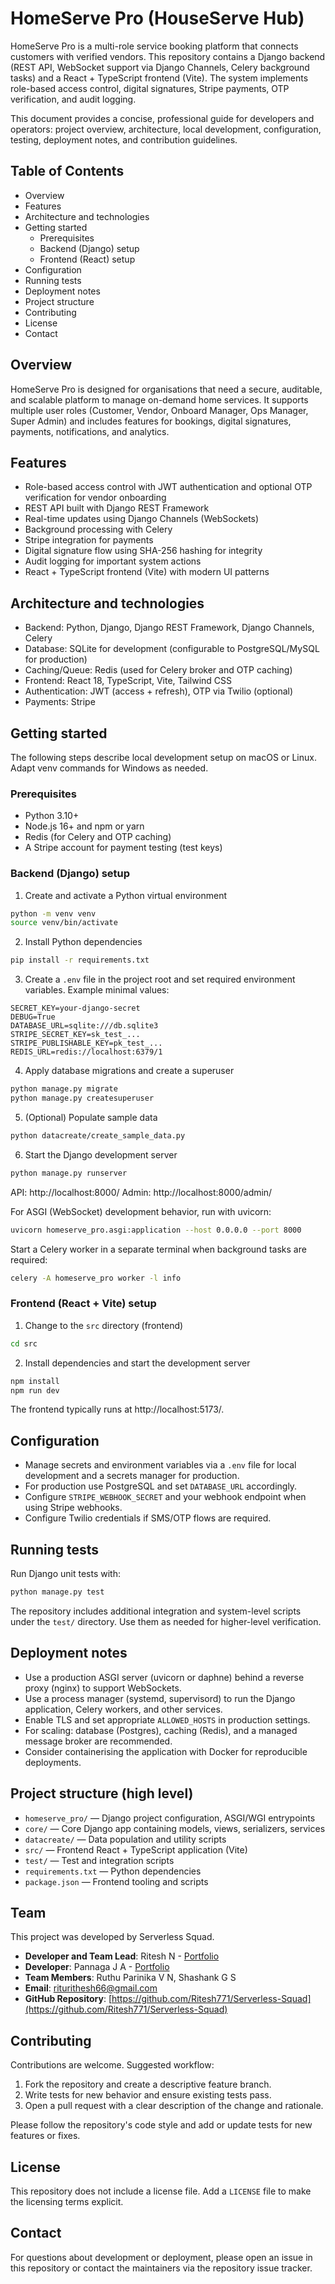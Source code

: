 # HomeServe Pro (HouseServe Hub)

HomeServe Pro is a multi-role service booking platform that connects customers with verified vendors. This repository contains a Django backend (REST API, WebSocket support via Django Channels, Celery background tasks) and a React + TypeScript frontend (Vite). The system implements role-based access control, digital signatures, Stripe payments, OTP verification, and audit logging.

This document provides a concise, professional guide for developers and operators: project overview, architecture, local development, configuration, testing, deployment notes, and contribution guidelines.

## Table of Contents

- Overview
- Features
- Architecture and technologies
- Getting started
  - Prerequisites
  - Backend (Django) setup
  - Frontend (React) setup
- Configuration
- Running tests
- Deployment notes
- Project structure
- Contributing
- License
- Contact

## Overview

HomeServe Pro is designed for organisations that need a secure, auditable, and scalable platform to manage on-demand home services. It supports multiple user roles (Customer, Vendor, Onboard Manager, Ops Manager, Super Admin) and includes features for bookings, digital signatures, payments, notifications, and analytics.

## Features

- Role-based access control with JWT authentication and optional OTP verification for vendor onboarding
- REST API built with Django REST Framework
- Real-time updates using Django Channels (WebSockets)
- Background processing with Celery
- Stripe integration for payments
- Digital signature flow using SHA-256 hashing for integrity
- Audit logging for important system actions
- React + TypeScript frontend (Vite) with modern UI patterns

## Architecture and technologies

- Backend: Python, Django, Django REST Framework, Django Channels, Celery
- Database: SQLite for development (configurable to PostgreSQL/MySQL for production)
- Caching/Queue: Redis (used for Celery broker and OTP caching)
- Frontend: React 18, TypeScript, Vite, Tailwind CSS
- Authentication: JWT (access + refresh), OTP via Twilio (optional)
- Payments: Stripe

## Getting started

The following steps describe local development setup on macOS or Linux. Adapt venv commands for Windows as needed.

### Prerequisites

- Python 3.10+
- Node.js 16+ and npm or yarn
- Redis (for Celery and OTP caching)
- A Stripe account for payment testing (test keys)

### Backend (Django) setup

1. Create and activate a Python virtual environment

```bash
python -m venv venv
source venv/bin/activate
```

2. Install Python dependencies

```bash
pip install -r requirements.txt
```

3. Create a `.env` file in the project root and set required environment variables. Example minimal values:

```
SECRET_KEY=your-django-secret
DEBUG=True
DATABASE_URL=sqlite:///db.sqlite3
STRIPE_SECRET_KEY=sk_test_...
STRIPE_PUBLISHABLE_KEY=pk_test_...
REDIS_URL=redis://localhost:6379/1
```

4. Apply database migrations and create a superuser

```bash
python manage.py migrate
python manage.py createsuperuser
```

5. (Optional) Populate sample data

```bash
python datacreate/create_sample_data.py
```

6. Start the Django development server

```bash
python manage.py runserver
```

API: http://localhost:8000/
Admin: http://localhost:8000/admin/

For ASGI (WebSocket) development behavior, run with uvicorn:

```bash
uvicorn homeserve_pro.asgi:application --host 0.0.0.0 --port 8000
```

Start a Celery worker in a separate terminal when background tasks are required:

```bash
celery -A homeserve_pro worker -l info
```

### Frontend (React + Vite) setup

1. Change to the `src` directory (frontend)

```bash
cd src
```

2. Install dependencies and start the development server

```bash
npm install
npm run dev
```

The frontend typically runs at http://localhost:5173/.

## Configuration

- Manage secrets and environment variables via a `.env` file for local development and a secrets manager for production.
- For production use PostgreSQL and set `DATABASE_URL` accordingly.
- Configure `STRIPE_WEBHOOK_SECRET` and your webhook endpoint when using Stripe webhooks.
- Configure Twilio credentials if SMS/OTP flows are required.

## Running tests

Run Django unit tests with:

```bash
python manage.py test
```

The repository includes additional integration and system-level scripts under the `test/` directory. Use them as needed for higher-level verification.

## Deployment notes

- Use a production ASGI server (uvicorn or daphne) behind a reverse proxy (nginx) to support WebSockets.
- Use a process manager (systemd, supervisord) to run the Django application, Celery workers, and other services.
- Enable TLS and set appropriate `ALLOWED_HOSTS` in production settings.
- For scaling: database (Postgres), caching (Redis), and a managed message broker are recommended.
- Consider containerising the application with Docker for reproducible deployments.

## Project structure (high level)

- `homeserve_pro/` — Django project configuration, ASGI/WGI entrypoints
- `core/` — Core Django app containing models, views, serializers, services
- `datacreate/` — Data population and utility scripts
- `src/` — Frontend React + TypeScript application (Vite)
- `test/` — Test and integration scripts
- `requirements.txt` — Python dependencies
- `package.json` — Frontend tooling and scripts

## Team

This project was developed by Serverless Squad.

- **Developer and Team Lead**: Ritesh N - [Portfolio](https://riteshn.me/)
- **Developer**: Pannaga J A - [Portfolio](https://pannagaja.vercel.app/)
- **Team Members**: Ruthu Parinika V N, Shashank G S
- **Email**: riturithesh66@gmail.com
- **GitHub Repository**: [https://github.com/Ritesh771/Serverless-Squad](https://github.com/Ritesh771/Serverless-Squad)

## Contributing

Contributions are welcome. Suggested workflow:

1. Fork the repository and create a descriptive feature branch.
2. Write tests for new behavior and ensure existing tests pass.
3. Open a pull request with a clear description of the change and rationale.

Please follow the repository's code style and add or update tests for new features or fixes.

## License

This repository does not include a license file. Add a `LICENSE` file to make the licensing terms explicit.

## Contact

For questions about development or deployment, please open an issue in this repository or contact the maintainers via the repository issue tracker.

